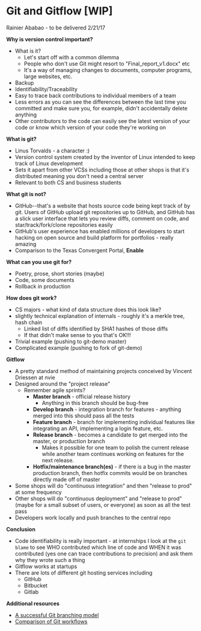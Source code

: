 # Git and Gitflow [WIP]

Rainier Ababao - to be delivered 2/21/17

**Why is version control important?**

- What is it?
	- Let's start off with a common dilemma
	- People who don't use Git might resort to "Final_report_v1.docx" etc
	- It's a way of managing changes to documents, computer programs, large websites, etc.
- Backup
- Identifiability/Traceability
- Easy to trace back contributions to individual members of a team
- Less errors as you can see the differences between the last time you committed and make sure you, for example, didn't accidentally delete anything
- Other contributors to the code can easily see the latest version of your code or know which version of your code they're working on

**What is git?**

- Linus Torvalds - a character :)
- Version control system created by the inventor of Linux intended to keep track of Linux development
- Sets it apart from other VCSs including those at other shops is that it's distributed meaning you don't need a central server
- Relevant to both CS and business students

**What git is not?**

- GitHub--that's a website that hosts source code being kept track of by git. Users of GitHub upload git repositories up to GitHub, and GitHub has a slick user interface that lets you review diffs, comment on code, and star/track/fork/clone repositories easily
- GitHub's user experience has enabled millions of developers to start hacking on open source and build platform for portfolios - really amazing
- Comparison to the Texas Convergent Portal, **Enable**

**What can you use git for?**

- Poetry, prose, short stories (maybe)
- Code, some documents
- Rollback in production

**How does git work?**

- CS majors - what kind of data structure does this look like?
- slightly technical explanation of internals - roughly it's a merkle tree, hash chain
	- Linked list of diffs identified by SHA1 hashes of those diffs
	- If that didn't make sense to you that's OK!!!
- Trivial example (pushing to git-demo master)
- Complicated example (pushing to fork of git-demo)

**Gitflow**

- A pretty standard method of maintaining projects conceived by Vincent Driessen at nvie
- Designed around the "project release"
  - Remember agile sprints?
	- **Master branch** - official release history
		- Anything in this branch should be bug-free
	- **Develop branch** - integration branch for features - anything merged into this should pass all the tests
	- **Feature branch** - branch for implementing individual features like integrating an API, implementing a login feature, etc.
	- **Release branch** - becomes a candidate to get merged into the master, or production branch
		- Makes it possible for one team to polish the current release while another team continues working on features for the next release.
	- **Hotfix/maintenance branch(es)** - if there is a bug in the master production branch, then hotfix commits would be on branches directly made off of master
- Some shops will do "continuous integration" and then "release to prod" at some frequency
- Other shops will do "continuous deployment" and "release to prod" (maybe for a small subset of users, or everyone) as soon as all the test pass
- Developers work locally and push branches to the central repo

**Conclusion**

- Code identifiability is really important - at internships I look at the `git blame` to see WHO contributed which line of code and WHEN it was contributed (yes one can trace contributions to precision) and ask them why they wrote such a thing
- Gitflow works at startups
- There are lots of different git hosting services including
	- GitHub
	- Bitbucket
	- Gitlab

**Additional resources**

- [A successful Git branching model](http://nvie.com/posts/a-successful-git-branching-model/)
- [Comparison of Git workflows](https://www.atlassian.com/git/tutorials/comparing-workflows#gitflow-workflow)
